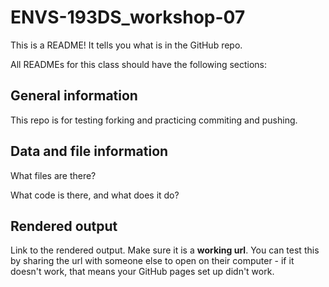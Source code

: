 # ENVS-193DS_workshop-07

This is a README! It tells you what is in the GitHub repo.

All READMEs for this class should have the following sections:

## General information


This repo is for testing forking and practicing commiting and pushing. 


## Data and file information

What files are there?

What code is there, and what does it do?

## Rendered output

Link to the rendered output. Make sure it is a **working url**. You can test this by sharing the url with someone else to open on their computer - if it doesn't work, that means your GitHub pages set up didn't work.